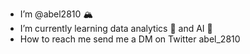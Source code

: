 - I’m @abel2810 🏔
- I’m currently learning data analytics 🧮 and AI 🤖
- How to reach me send me a DM on Twitter abel_2810 

